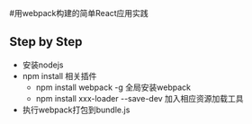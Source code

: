 #用webpack构建的简单React应用实践

## Step by Step

  * 安装nodejs
  * npm install 相关插件
    * npm install webpack -g 全局安装webpack
    * npm install xxx-loader --save-dev 加入相应资源加载工具
  * 执行webpack打包到bundle.js
